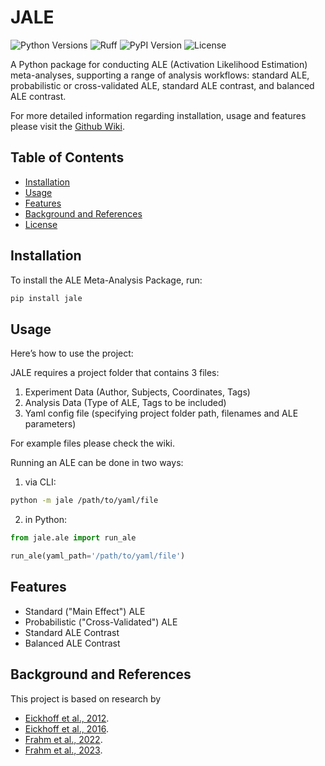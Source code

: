 # JALE

![Python Versions](https://img.shields.io/badge/python-%3E%3D3.8-blue)
![Ruff](https://img.shields.io/badge/code%20style-Ruff-blueviolet)
![PyPI Version](https://img.shields.io/pypi/v/jale.svg)
![License](https://img.shields.io/github/license/LenFrahm/JALE.svg)

A Python package for conducting ALE (Activation Likelihood Estimation) meta-analyses, supporting a range of analysis workflows: standard ALE, probabilistic or cross-validated ALE, standard ALE contrast, and balanced ALE contrast.

For more detailed information regarding installation, usage and features please visit the [Github Wiki](https://github.com/LenFrahm/JALE/wiki).

## Table of Contents
- [Installation](#installation)
- [Usage](#usage)
- [Features](#features)
- [Background and References](#background-and-references)
- [License](#license)

## Installation

To install the ALE Meta-Analysis Package, run:

```bash
pip install jale
```
## Usage

Here’s how to use the project:

JALE requires a project folder that contains 3 files:
1. Experiment Data (Author, Subjects, Coordinates, Tags)
2. Analysis Data (Type of ALE, Tags to be included)
3. Yaml config file (specifying project folder path, filenames and ALE parameters)

For example files please check the wiki.

Running an ALE can be done in two ways:

1. via CLI: 

```bash
python -m jale /path/to/yaml/file
```

2. in Python:

```python
from jale.ale import run_ale

run_ale(yaml_path='/path/to/yaml/file')
```

## Features

- Standard ("Main Effect") ALE
- Probabilistic ("Cross-Validated") ALE
- Standard ALE Contrast
- Balanced ALE Contrast

## Background and References

This project is based on research by 
- [Eickhoff et al., 2012](https://doi.org/10.1016/j.neuroimage.2011.09.017).
- [Eickhoff et al., 2016](https://doi.org/10.1016/j.neuroimage.2016.04.072).
- [Frahm et al., 2022](https://doi.org/10.1002/hbm.25898).
- [Frahm et al., 2023](https://doi.org/10.1016/j.neuroimage.2023.120383).
